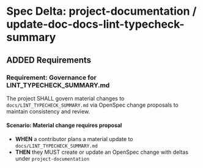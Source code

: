 # Spec Delta: project-documentation / update-doc-docs-lint-typecheck-summary

## ADDED Requirements

### Requirement: Governance for LINT_TYPECHECK_SUMMARY.md

The project SHALL govern material changes to `docs/LINT_TYPECHECK_SUMMARY.md` via OpenSpec change proposals to maintain consistency and review.

#### Scenario: Material change requires proposal

- **WHEN** a contributor plans a material update to `docs/LINT_TYPECHECK_SUMMARY.md`
- **THEN** they MUST create or update an OpenSpec change with deltas under `project-documentation`
